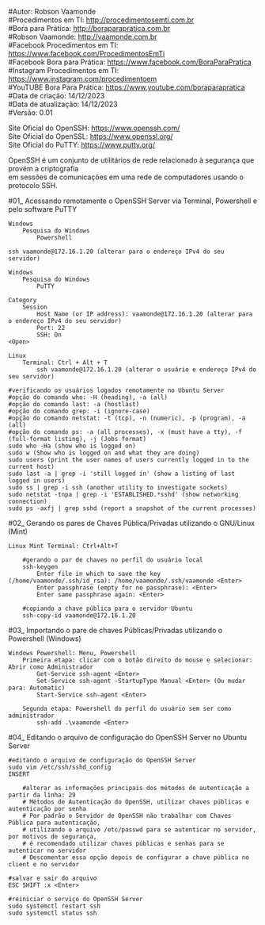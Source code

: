 #Autor: Robson Vaamonde<br>
#Procedimentos em TI: http://procedimentosemti.com.br<br>
#Bora para Prática: http://boraparapratica.com.br<br>
#Robson Vaamonde: http://vaamonde.com.br<br>
#Facebook Procedimentos em TI: https://www.facebook.com/ProcedimentosEmTi<br>
#Facebook Bora para Prática: https://www.facebook.com/BoraParaPratica<br>
#Instagram Procedimentos em TI: https://www.instagram.com/procedimentoem<br>
#YouTUBE Bora Para Prática: https://www.youtube.com/boraparapratica<br>
#Data de criação: 14/12/2023<br>
#Data de atualização: 14/12/2023<br>
#Versão: 0.01<br>

Site Oficial do OpenSSH: https://www.openssh.com/<br>
Site Oficial do OpenSSL: https://www.openssl.org/<br>
Site Oficial do PuTTY: https://www.putty.org/

OpenSSH é um conjunto de utilitários de rede relacionado à segurança que provém a criptografia<br> 
em sessões de comunicações em uma rede de computadores usando o protocolo SSH.

#01_ Acessando remotamente o OpenSSH Server via Terminal, Powershell e pelo software PuTTY<br>

	Windows
		Pesquisa do Windows
			Powershell

	ssh vaamonde@172.16.1.20 (alterar para o endereço IPv4 do seu servidor)

	Windows
		Pesquisa do Windows
			PuTTY

	Category
		Session
			Host Name (or IP address): vaamonde@172.16.1.20 (alterar para o endereço IPv4 do seu servidor)
			Port: 22
			SSH: On
	<Open>

	Linux
		Terminal: Ctrl + Alt + T
			ssh vaamonde@172.16.1.20 (alterar o usuário e endereço IPv4 do seu servidor)
	
	#verificando os usuários logados remotamente no Ubuntu Server
	#opção do comando who: -H (heading), -a (all)
	#opção do comando last: -a (hostlast)
	#opção do comando grep: -i (ignore-case)
	#opção do comando netstat: -t (tcp), -n (numeric), -p (program), -a (all)
	#opção do comando ps: -a (all processes), -x (must have a tty), -f (full-format listing), -j (Jobs format)
	sudo who -Ha (show who is logged on)
	sudo w (Show who is logged on and what they are doing)
	sudo users (print the user names of users currently logged in to the current host)
	sudo last -a | grep -i 'still logged in' (show a listing of last logged in users)
	sudo ss | grep -i ssh (another utility to investigate sockets)
	sudo netstat -tnpa | grep -i 'ESTABLISHED.*sshd' (show networking connection)
	sudo ps -axfj | grep sshd (report a snapshot of the current processes)

#02_ Gerando os pares de Chaves Pública/Privadas utilizando o GNU/Linux (Mint)<br>

	Linux Mint Terminal: Ctrl+Alt+T
		
		#gerando o par de chaves no perfil do usuário local
		ssh-keygen
			Enter file in which to save the key (/home/vaamonde/.ssh/id_rsa): /home/vaamonde/.ssh/vaamonde <Enter>
			Enter passphrase (empty for no passphrase): <Enter>
			Enter same passphrase again: <Enter>
		
		#copiando a chave pública para o servidor Ubuntu
		ssh-copy-id vaamonde@172.16.1.20

#03_ Importando o pare de chaves Públicas/Privadas utilizando o Powershell (Windows)<br>

	Windows Powershell: Menu, Powershell 
		Primeira etapa: clicar com o botão direito do mouse e selecionar: Abrir como Administrador
			Get-Service ssh-agent <Enter>
			Set-Service ssh-agent -StartupType Manual <Enter> (Ou mudar para: Automatic)
			Start-Service ssh-agent <Enter>

		Segunda etapa: Powershell do perfil do usuário sem ser como administrador
			ssh-add .\vaamonde <Enter>

#04_ Editando o arquivo de configuração do OpenSSH Server no Ubuntu Server<br>

	#editando o arquivo de configuração do OpenSSH Server
	sudo vim /etc/ssh/sshd_config
	INSERT

		#alterar as informações principais dos métodos de autenticação a partir da linha: 29
		# Métodos de Autenticação do OpenSSH, utilizar chaves públicas e autenticação por senha
		# Por padrão o Servidor de OpenSSH não trabalhar com Chaves Pública para autenticação, 
		# utilizando o arquivo /etc/passwd para se autenticar no servidor, por motivos de segurança, 
		# é recomendado utilizar chaves públicas e senhas para se autenticar no servidor
		# Descomentar essa opção depois de configurar a chave pública no client e no servidor
	
	#salvar e sair do arquivo
	ESC SHIFT :x <Enter>

	#reiniciar o serviço do OpenSSH Server
	sudo systemctl restart ssh
	sudo systemctl status ssh